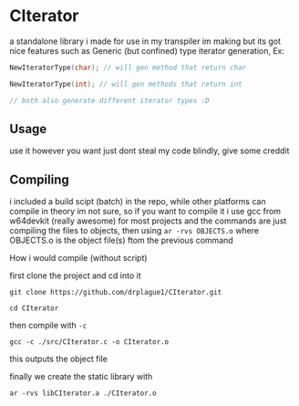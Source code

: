 
# CIterator

a standalone library i made for use in my transpiler im making but its got nice features such as Generic (but confined) type iterator generation, Ex: 
```c
NewIteratorType(char); // will gen method that return char

NewIteratorType(int); // will gen methods that return int

// both also generate different iterator types :D
```

## Usage

use it however you want just dont steal my code blindly, give some creddit

## Compiling

i included a build scipt (batch) in the repo, while other platforms can compile in theory im not sure, so if you want to compile it i use gcc from w64devkit (really awesome) for most projects and the commands are just compiling the files to objects, then using `ar -rvs OBJECTS.o` where OBJECTS.o is the object file(s) ftom the previous command

How i would compile (without script)

first clone the project and cd into it
```
git clone https://github.com/drplague1/CIterator.git

cd CIterator
```

then compile with `-c`
```
gcc -c ./src/CIterator.c -o CIterator.o
```
this outputs the object file

finally we create the static library with
```
ar -rvs libCIterator.a ./CIterator.o
```
